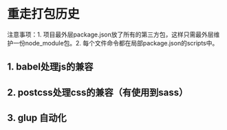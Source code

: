 # 重走打包历史
注意事项：1. 项目最外层package.json放了所有的第三方包，这样只需最外层维护一份node_module包。2. 每个文件命令都在局部package.json的scripts中。
## 1. babel处理js的兼容

## 2. postcss处理css的兼容（有使用到sass）

## 3. glup 自动化